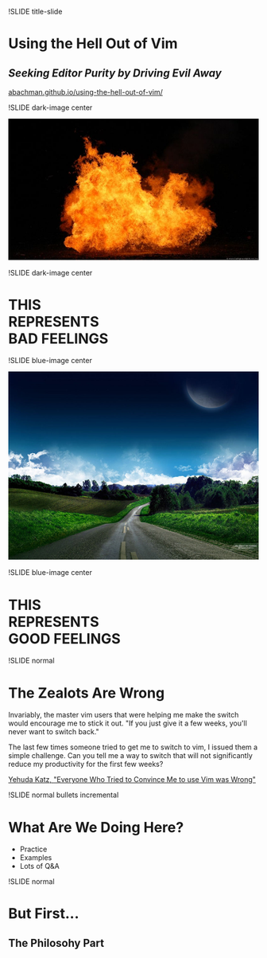 !SLIDE title-slide
# Using the Hell Out of Vim

## *Seeking Editor Purity by Driving Evil Away*

[abachman.github.io/using-the-hell-out-of-vim/](http://abachman.github.io/using-the-hell-out-of-vim/)

!SLIDE dark-image center

![fire!](fire_in_hell.jpg)

!SLIDE dark-image center
# THIS<br>REPRESENTS<br>BAD FEELINGS

!SLIDE blue-image center

![sky](stairway-to-heaven.jpg)

!SLIDE blue-image center
# THIS<br>REPRESENTS<br>GOOD FEELINGS

!SLIDE normal

# The Zealots Are Wrong

Invariably, the master vim users that were helping me make the switch would encourage me to stick it out. "If you just give it a few weeks, you'll never want to switch back."

The last few times someone tried to get me to switch to vim, I issued them a simple challenge. Can you tell me a way to switch that will not significantly reduce my productivity for the first few weeks?

[Yehuda Katz, "Everyone Who Tried to Convince Me to use Vim was Wrong"](http://yehudakatz.com/2010/07/29/everyone-who-tried-to-convince-me-to-use-vim-was-wrong/)

!SLIDE normal bullets incremental

# What Are We Doing Here?

* Practice
* Examples
* Lots of Q&amp;A

!SLIDE normal
# But First...

## The Philosohy Part


